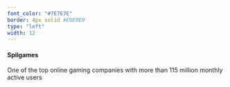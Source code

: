 ```yaml
---
font_color: "#7E7E7E"
border: 4px solid #E0E0E0
type: "left"
width: 12
---
```

#### Spilgames
One of the top online gaming companies with more than 115 million monthly active users

